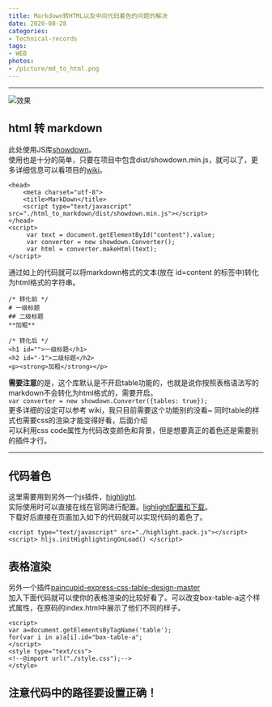 ```yaml
---
title: Markdown转HTML以及中间代码着色的问题的解决
date: 2020-08-28
categories:
- Technical-records
tags:
- WEB
photos:
- /picture/md_to_html.png
---
```


-------------


![效果](/picture/md_to_html.png)

## html 转 markdown

此处使用JS库[showdown](https://github.com/showdownjs/showdown)。  
使用也是十分的简单，只要在项目中包含dist/showdown.min.js，就可以了，更多详细信息可以看项目的[wiki](https://github.com/showdownjs/showdown/wiki)。  

```
<head>
    <meta charset="utf-8">
    <title>MarkDown</title>
    <script type="text/javascript" src="./html_to_markdown/dist/showdown.min.js"></script>
</head>
<script>
     var text = document.getElementById("content").value;
     var converter = new showdown.Converter();
     var html = converter.makeHtml(text);
</script>
```  

通过如上的代码就可以将markdown格式的文本(放在 id=content 的标签中)转化为html格式的字符串。  

```
/* 转化前 */
# 一级标题
## 二级标题
**加粗**

/* 转化后 */
<h1 id="">一级标题</h1>
<h2 id="-1">二级标题</h2>
<p><strong>加粗</strong></p>
```

**需要注意**的是，这个库默认是不开启table功能的，也就是说你按照表格语法写的markdown不会转化为html格式的，需要开启。  
`var converter = new showdown.Converter({tables: true});`  
更多详细的设定可以参考 wiki，我只目前需要这个功能别的没看~ 同时table的样式也需要css的渲染才能变得好看，后面介绍  
可以利用css code属性为代码改变颜色和背景，但是想要真正的着色还是需要别的插件才行。  

--------------

## 代码着色

这里需要用到另外一个js插件，[highlight](https://github.com/highlightjs/highlight.js).  
实际使用时可以直接在线在官网进行配置。[lighlight配置和下载](https://highlightjs.org/download/)。  
下载好后直接在页面加入如下的代码就可以实现代码的着色了。  

```
<script type="text/javascript" src="./highlight.pack.js"></script>
<script> hljs.initHighlightingOnLoad() </script>
```  

## 表格渲染  

另外一个插件[paincupid-express-css-table-design-master](https://git.oschina.net/paincupid/express-css-table-design.git)  
加入下面代码就可以使你的表格渲染的比较好看了。可以改变box-table-a这个样式属性，在原码的index.html中展示了他们不同的样子。  

```
<script>
var a=document.getElementsByTagName('table');
for(var i in a)a[i].id="box-table-a";
</script>
<style type="text/css">
<!--@import url("./style.css");-->
</style>
```  

## 注意代码中的路径要设置正确！